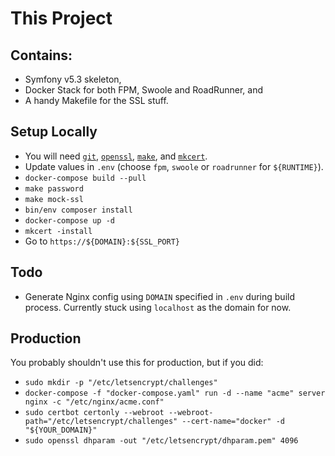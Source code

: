 # This Project

## Contains:

- Symfony v5.3 skeleton,
- Docker Stack for both FPM, Swoole and RoadRunner, and
- A handy Makefile for the SSL stuff.

## Setup Locally

- You will need [`git`](https://git-scm.com/), [`openssl`](https://www.openssl.org/),
  [`make`](https://www.gnu.org/software/make/), and [`mkcert`](https://mkcert.dev/).
- Update values in `.env` (choose `fpm`, `swoole` or `roadrunner` for `${RUNTIME}`).
- `docker-compose build --pull`
- `make password`
- `make mock-ssl`
- `bin/env composer install`
- `docker-compose up -d`
- `mkcert -install`
- Go to `https://${DOMAIN}:${SSL_PORT}`

## Todo

- Generate Nginx config using `DOMAIN` specified in `.env` during build process. Currently stuck
  using `localhost` as the domain for now.

## Production

You probably shouldn't use this for production, but if you did:

- `sudo mkdir -p "/etc/letsencrypt/challenges"`
- `docker-compose -f "docker-compose.yaml" run -d --name "acme" server nginx -c "/etc/nginx/acme.conf"`
- `sudo certbot certonly --webroot --webroot-path="/etc/letsencrypt/challenges" --cert-name="docker" -d "${YOUR_DOMAIN}"`
- `sudo openssl dhparam -out "/etc/letsencrypt/dhparam.pem" 4096`
